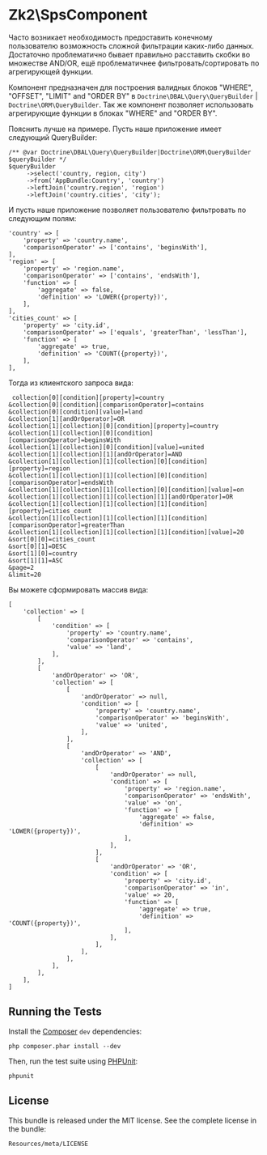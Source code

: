 Zk2\SpsComponent
============


Часто возникает необходимость предоставить конечному пользователю возможность сложной
фильтрации каких-либо данных. Достаточно проблематично бывает правильно расставить скобки во множестве AND/OR,
ещё проблематичнее фильтровать/сортировать по агрегирующей функции.

Компонент предназначен для построения валидных блоков "WHERE", "OFFSET", "LIMIT" and "ORDER BY"
в `Doctrine\DBAL\Query\QueryBuilder` | `Doctrine\ORM\QueryBuilder`.
Так же компонент позволяет использовать агрегирующие функции в блоках "WHERE" and "ORDER BY".

Пояснить лучше на примере. Пусть наше приложение имеет следующий QueryBuilder:

    /** @var Doctrine\DBAL\Query\QueryBuilder|Doctrine\ORM\QueryBuilder $queryBuilder */
    $queryBuilder
         ->select('country, region, city')
         ->from('AppBundle:Country', 'country')
         ->leftJoin('country.region', 'region')
         ->leftJoin('country.cities', 'city');

И пусть наше приложение позволяет пользователю фильтровать по следующим полям:

    'country' => [
        'property' => 'country.name',
        'comparisonOperator' => ['contains', 'beginsWith'],
    ],
    'region' => [
        'property' => 'region.name',
        'comparisonOperator' => ['contains', 'endsWith'],
        'function' => [
            'aggregate' => false,
            'definition' => 'LOWER({property})',
        ],
    ],
    'cities_count' => [
        'property' => 'city.id',
        'comparisonOperator' => ['equals', 'greaterThan', 'lessThan'],
        'function' => [
            'aggregate' => true,
            'definition' => 'COUNT({property})',
        ],
    ],

Тогда из клиентского запроса вида:

     collection[0][condition][property]=country
    &collection[0][condition][comparisonOperator]=contains
    &collection[0][condition][value]=land
    &collection[1][andOrOperator]=OR
    &collection[1][collection][0][condition][property]=country
    &collection[1][collection][0][condition][comparisonOperator]=beginsWith
    &collection[1][collection][0][condition][value]=united
    &collection[1][collection][1][andOrOperator]=AND
    &collection[1][collection][1][collection][0][condition][property]=region
    &collection[1][collection][1][collection][0][condition][comparisonOperator]=endsWith
    &collection[1][collection][1][collection][0][condition][value]=on
    &collection[1][collection][1][collection][1][andOrOperator]=OR
    &collection[1][collection][1][collection][1][condition][property]=cities_count
    &collection[1][collection][1][collection][1][condition][comparisonOperator]=greaterThan
    &collection[1][collection][1][collection][1][condition][value]=20
    &sort[0][0]=cities_count
    &sort[0][1]=DESC
    &sort[1][0]=country
    &sort[1][1]=ASC
    &page=2
    &limit=20
    
Вы можете сформировать массив вида:

    [
        'collection' => [
            [
                'condition' => [
                    'property' => 'country.name',
                    'comparisonOperator' => 'contains',
                    'value' => 'land',
                ],
            ],
            [
                'andOrOperator' => 'OR',
                'collection' => [
                    [
                        'andOrOperator' => null,
                        'condition' => [
                            'property' => 'country.name',
                            'comparisonOperator' => 'beginsWith',
                            'value' => 'united',
                        ],
                    ],
                    [
                        'andOrOperator' => 'AND',
                        'collection' => [
                            [
                                'andOrOperator' => null,
                                'condition' => [
                                    'property' => 'region.name',
                                    'comparisonOperator' => 'endsWith',
                                    'value' => 'on',
                                    'function' => [
                                        'aggregate' => false,
                                        'definition' => 'LOWER({property})',
                                    ],
                                ],
                            ],
                            [
                                'andOrOperator' => 'OR',
                                'condition' => [
                                    'property' => 'city.id',
                                    'comparisonOperator' => 'in',
                                    'value' => 20,
                                    'function' => [
                                        'aggregate' => true,
                                        'definition' => 'COUNT({property})',
                                    ],
                                ],
                            ],
                        ],
                    ],
                ],
            ],
        ],
    ]

Running the Tests
-----------------

Install the [Composer](http://getcomposer.org/) `dev` dependencies:

    php composer.phar install --dev

Then, run the test suite using
[PHPUnit](https://github.com/sebastianbergmann/phpunit/):

    phpunit

License
-------

This bundle is released under the MIT license. See the complete license in the bundle:

    Resources/meta/LICENSE
    

